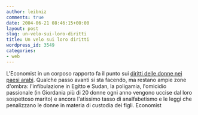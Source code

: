 ```yaml
---
author: leibniz
comments: true
date: 2004-06-21 08:46:15+00:00
layout: post
slug: un-velo-sui-loro-diritti
title: Un velo sui loro diritti
wordpress_id: 3549
categories:
- web
---
```


L'Economist in un corposo rapporto fa il punto sui [diritti delle donne nei paesi arabi](http://www.economist.com/printedition/displayStory.cfm?Story_ID=2766134). Qualche passo avanti si sta facendo, ma restano ampie zone d'ombra: l'infibulazione in Egitto e Sudan, la poligamia, l'omicidio passionale (in Giordania più di 20 donne ogni anno vengono uccise dal loro sospettoso marito) e ancora l'atissimo tasso di analfabetismo e le leggi che penalizzano le donne in materia di custodia dei figli.
Economist

